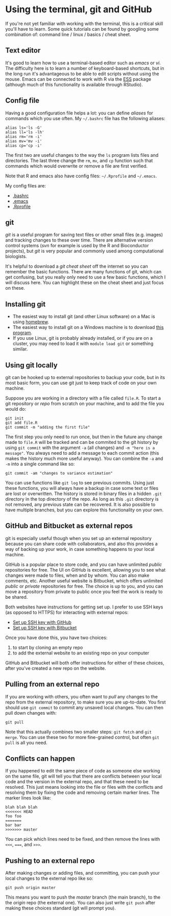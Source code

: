 # Using the terminal, git and GitHub

If you're not yet familiar with working with the terminal, this is a
critical skill you'll have to learn. Some quick tutorials can be found
by googling some combination of: command line / linux / basics / cheat sheet.

## Text editor

It's good to learn how to use a terminal-based editor such as *emacs*
or *vi*. The difficulty here is to learn a number of keyboard-based
shortcuts, but in the long run it's advantageous to be able to edit
scripts without using the mouse. Emacs can be connected to work with R
via the [ESS](https://ess.r-project.org/) package (although much of
this functionality is available through RStudio).

## Config file

Having a good configuration file helps a lot: you can define *aliases*
for commands which you use often. My `~/.bashrc` file has the
following aliases:

```
alias ls='ls -G'
alias ll='ls -lh'
alias rm='rm -i'
alias mv='mv -i'
alias cp='cp -i'
```

The first two are useful changes to the way the `ls` program lists
files and directories. The last three change the `rm`, `mv`, and `cp`
function such that commands which would overwrite or remove a file are
first verified.

Note that R and emacs also have config files: `~/.Rprofile` and
`~/.emacs`.

My config files are:

* [.bashrc](https://gist.github.com/mikelove/d96fb988db039250fb8d)
* [.emacs](https://gist.github.com/mikelove/b0f4eb15a21387ddb534)
* [.Rprofile](https://gist.github.com/mikelove/c3f7ff05ce18541b8b92)

## git

*git* is a useful program for saving text files or other small files
(e.g. images) and tracking changes to these over time. There are
alternative version control systems (*svn* for example is used by the
R and Bioconductor projects), but *git* is very popular and commonly
used among computational biologists.
 
It's helpful to download a *git cheat sheet* off the internet so you
can remember the basic functions. There are many functions of git,
which can get confusing, but you really only need to use a few basic
functions, which I will discuss here. You can highlight these on the
cheat sheet and just focus on these.

## Installing git

* The easiest way to install git (and other Linux software) on a Mac is
using [homebrew](http://brew.sh/). 
* The easiest way to install git on a Windows machine is to download
[this program](https://git-for-windows.github.io/). 
* If you use Linux, git is probably already installed, or if you are
  on a cluster, you may need to load it with `module load git` or
  something similar.

## Using git locally

git can be hooked up to external repositories to backup your code, but
in its most basic form, you can use git just to keep track of code on
your own machine.

Suppose you are working in a directory with a file called `file.R`.
To start a git repository or *repo* from scratch on your machine, and
to add the file you would do:

```
git init
git add file.R
git commit -m "adding the first file"
```

The first step you only need to run once, but then in the future any
change made to `file.R` will be tracked and can be commited to the git
history by using `git commit` with the argument `-a` (all changes) and
`-m "here is a message"`. You always need to add a message to each
commit action (this makes the history much more useful anyway). You
can combine the `-a` and `-m` into a single command like so:

```
git commit -am "changes to variance estimation"
```

You can use functions like `git log` to see previous commits. Using
just these functions, you will always have a backup in case some text
or files are lost or overwritten. The history is stored in binary
files in a hidden `.git` directory in the top directory of the repo.
As long as this `.git` directory is not removed, any previous state
can be recovered. It is also possible to have multiple branches, but
you can explore this functionality on your own.

## GitHub and Bitbucket as external repos

git is especially useful though when you set up an external
repository because you can share code with collaborators, and also
this provides a way of backing up your work, in case something happens
to your local machine.

GitHub is a popular place to store code, and you can have unlimited
*public* repositories for free. The UI on GitHub is excellent,
allowing you to see what changes were made to files, when and by
whom. You can also make comments, etc. Another useful website is
Bitbucket, which offers unlimited *public* or *private* repositories
for free. The choice is up to you, and you can move a repository from
private to public once you feel the work is ready to be shared.

Both websites have instructions for getting set up. I prefer to use
SSH keys (as opposed to HTTPS) for interacting with external repos:

* [Set up SSH key with GitHub](https://help.github.com/articles/adding-a-new-ssh-key-to-your-github-account/)
* [Set up SSH key with Bitbucket](https://confluence.atlassian.com/bitbucket/set-up-ssh-for-git-728138079.html)

Once you have done this, you have two choices: 

1. to start by cloning an empty repo
2. to add the external website to an existing repo on your computer

GitHub and Bitbucket will both offer instructions for either of these
choices, after you've created a new repo on the website.

## Pulling from an external repo

If you are working with others, you often want to *pull* any changes
to the repo from the external repository, to make sure you are
up-to-date. You first should use `git commit` to commit any unsaved
local changes. You can then pull down changes with:

```
git pull
```

Note that this actually combines two smaller steps: `git fetch` and
`git merge`. You can use these two for more fine-grained control, but
often `git pull` is all you need.

## Conflicts can happen

If you happened to edit the same piece of code as someone else working
on the same file, git will tell you that there are conflicts between
your local code and the version in the external repo, and that these
need to be resolved. This just means looking into the file or files
with the conflicts and resolving them by fixing the code and removing
certain marker lines. The marker lines look like:

```
blah blah blah
<<<<<<< HEAD
foo foo 
=======
bar bar
>>>>>>> master
```

You can pick which lines need to be fixed, and then remove the lines
with `<<<`, `===`, and `>>>`.

## Pushing to an external repo

After making changes or adding files, and committing, you can push
your local changes to the external repo like so:

```
git push origin master
```

This means you want to push the *master* branch (the main branch), to
the the *origin* repo (the external one). You can also just write `git
push` after making these choices standard (git will prompt you).

